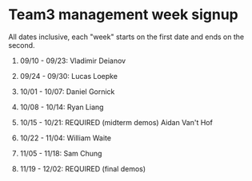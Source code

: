 # Team3 management week signup

All dates inclusive, each "week" starts on the first date and ends on the second.

01. 09/10 - 09/23: Vladimir Deianov

02. 09/24 - 09/30: Lucas Loepke

03. 10/01 - 10/07: Daniel Gornick

04. 10/08 - 10/14: Ryan Liang

05. 10/15 - 10/21: REQUIRED (midterm demos) Aidan Van't Hof

06. 10/22 - 11/04: William Waite

07. 11/05 - 11/18: Sam Chung

08. 11/19 - 12/02: REQUIRED (final demos)
